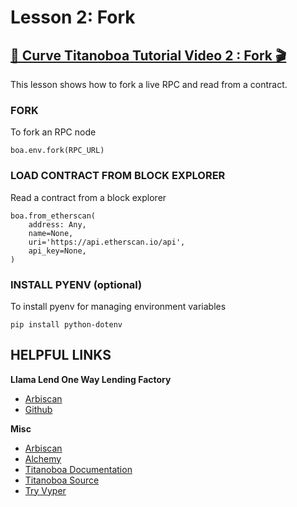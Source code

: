 # Lesson 2: Fork

## [🎥 Curve Titanoboa Tutorial Video 2 : Fork 🎬](https://youtu.be/AkYMDVmcaYw)

This lesson shows how to fork a live RPC and read from a contract.


### FORK

To fork an RPC node

```
boa.env.fork(RPC_URL)
```

### LOAD CONTRACT FROM BLOCK EXPLORER

Read a contract from a block explorer

```
boa.from_etherscan(
    address: Any,
    name=None,
    uri='https://api.etherscan.io/api',
    api_key=None,
)
```

### INSTALL PYENV (optional)

To install pyenv for managing environment variables

`pip install python-dotenv`

## HELPFUL LINKS

**Llama Lend One Way Lending Factory**
* [Arbiscan](https://arbiscan.io/address/0xcaec110c784c9df37240a8ce096d352a75922dea)
* [Github](https://github.com/curvefi/curve-stablecoin/blob/master/contracts/lending/OneWayLendingFactory.vy)

**Misc**

* [Arbiscan](https://arbiscan.io/)
* [Alchemy](https://www.alchemy.com/)
* [Titanoboa Documentation](https://titanoboa.readthedocs.io/)
* [Titanoboa Source](https://github.com/vyperlang/titanoboa/)
* [Try Vyper](https://try.vyperlang.org/hub/user-redirect/lab/tree/shared/zcor/boa-tutorial)
